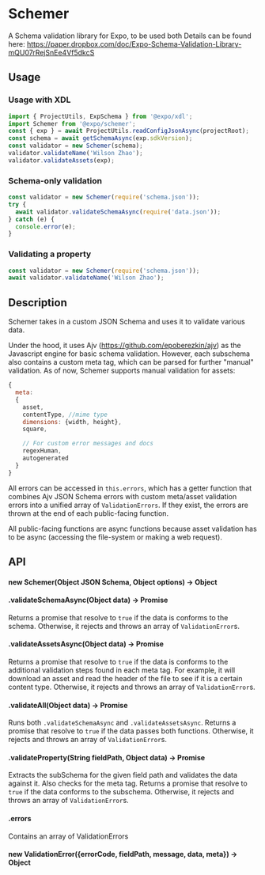 # Schemer

A Schema validation library for Expo, to be used both
Details can be found here:
https://paper.dropbox.com/doc/Expo-Schema-Validation-Library-mQU07rRejSnEe4Vf5dkcS

## Usage

### Usage with XDL

```javascript
import { ProjectUtils, ExpSchema } from '@expo/xdl';
import Schemer from '@expo/schemer';
const { exp } = await ProjectUtils.readConfigJsonAsync(projectRoot);
const schema = await getSchemaAsync(exp.sdkVersion);
const validator = new Schemer(schema);
validator.validateName('Wilson Zhao');
validator.validateAssets(exp);
```

### Schema-only validation

```javascript
const validator = new Schemer(require('schema.json'));
try {
  await validator.validateSchemaAsync(require('data.json'));
} catch (e) {
  console.error(e);
}
```

### Validating a property

```javascript
const validator = new Schemer(require('schema.json'));
await validator.validateName('Wilson Zhao');
```

## Description

Schemer takes in a custom JSON Schema and uses it to validate various data.

Under the hood, it uses Ajv (https://github.com/epoberezkin/ajv) as the Javascript engine for basic schema validation.
However, each subschema also contains a custom meta tag, which can be parsed for further "manual" validation. As of now, Schemer supports manual validation for assets:

```javascript
{
  meta:
  {
    asset,
    contentType, //mime type
    dimensions: {width, height},
    square,

    // For custom error messages and docs
    regexHuman,
    autogenerated
  }
}
```

All errors can be accessed in `this.errors`, which has a getter function that combines Ajv JSON Schema errors with custom meta/asset validation errors into a unified array of `ValidationErrors`.
If they exist, the errors are thrown at the end of each public-facing function.

All public-facing functions are async functions because asset validation has to be async (accessing the file-system or making a web request).

## API

#### new Schemer(Object JSON Schema, Object options) -> Object

#### .validateSchemaAsync(Object data) -> Promise

Returns a promise that resolve to `true` if the data is conforms to the schema. Otherwise, it rejects and throws an array of `ValidationError`s.

#### .validateAssetsAsync(Object data) -> Promise

Returns a promise that resolve to `true` if the data is conforms to the additional validation steps found in each meta tag. For example, it will download an asset and read the header of the file to see if it is a certain content type.
Otherwise, it rejects and throws an array of `ValidationError`s.

#### .validateAll(Object data) -> Promise

Runs both `.validateSchemaAsync` and `.validateAssetsAsync`.
Returns a promise that resolve to `true` if the data passes both functions. Otherwise, it rejects and throws an array of `ValidationError`s.

#### .validateProperty(String fieldPath, Object data) -> Promise

Extracts the subSchema for the given field path and validates the data against it. Also checks for the meta tag.
Returns a promise that resolve to `true` if the data conforms to the subschema. Otherwise, it rejects and throws an array of `ValidationError`s.

#### .errors

Contains an array of ValidationErrors

#### new ValidationError({errorCode, fieldPath, message, data, meta}) -> Object
